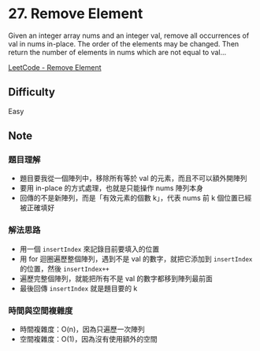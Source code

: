 # 27. Remove Element

Given an integer array nums and an integer val, remove all occurrences of val in nums in-place. The order of the elements may be changed. Then return the number of elements in nums which are not equal to val...

[LeetCode - Remove Element](https://leetcode.com/problems/remove-element/description/?envType=problem-list-v2&envId=array)

## Difficulty

Easy

## Note

### 題目理解

- 題目要我從一個陣列中，移除所有等於 val 的元素，而且不可以額外開陣列
- 要用 in-place 的方式處理，也就是只能操作 nums 陣列本身
- 回傳的不是新陣列，而是「有效元素的個數 k」，代表 nums 前 k 個位置已經被正確填好

### 解法思路

- 用一個 `insertIndex` 來記錄目前要填入的位置
- 用 for 迴圈遍歷整個陣列，遇到不是 val 的數字，就把它添加到 `insertIndex` 的位置，然後 `insertIndex++`
- 遍歷完整個陣列，就能把所有不是 val 的數字都移到陣列最前面
- 最後回傳 `insertIndex` 就是題目要的 k

### 時間與空間複雜度

- 時間複雜度：O(n)，因為只遍歷一次陣列
- 空間複雜度：O(1)，因為沒有使用額外的空間
